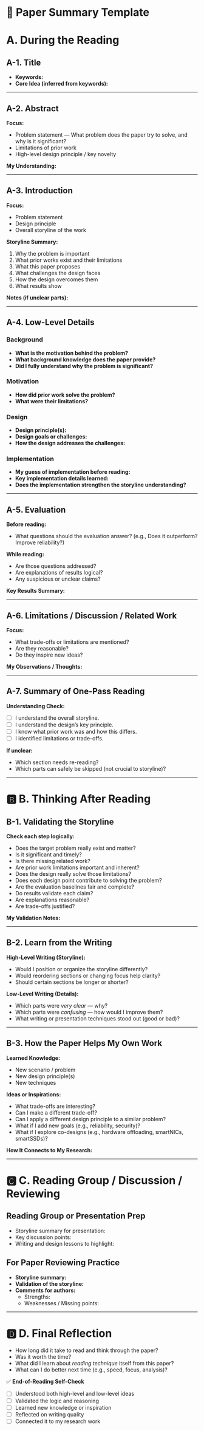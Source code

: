 # 📄 Paper Summary Template


# A. During the Reading

## A-1. Title
- **Keywords:**  
- **Core Idea (inferred from keywords):**  

---

## A-2. Abstract
**Focus:**  
- Problem statement — What problem does the paper try to solve, and why is it significant?  
- Limitations of prior work  
- High-level design principle / key novelty  

**My Understanding:**  

---

## A-3. Introduction
**Focus:**  
- Problem statement  
- Design principle  
- Overall storyline of the work  

**Storyline Summary:**  
1. Why the problem is important  
2. What prior works exist and their limitations  
3. What this paper proposes  
4. What challenges the design faces  
5. How the design overcomes them  
6. What results show  

**Notes (if unclear parts):**  

---

## A-4. Low-Level Details

### Background
- **What is the motivation behind the problem?**  
- **What background knowledge does the paper provide?**  
- **Did I fully understand why the problem is significant?**  

### Motivation
- **How did prior work solve the problem?**  
- **What were their limitations?**

### Design
- **Design principle(s):**  
- **Design goals or challenges:**  
- **How the design addresses the challenges:**  

### Implementation
- **My guess of implementation before reading:**  
- **Key implementation details learned:**  
- **Does the implementation strengthen the storyline understanding?**  

---

## A-5. Evaluation
**Before reading:**  
- What questions should the evaluation answer? (e.g., Does it outperform? Improve reliability?)  

**While reading:**  
- Are those questions addressed?  
- Are explanations of results logical?  
- Any suspicious or unclear claims?  

**Key Results Summary:**  

---

## A-6. Limitations / Discussion / Related Work
**Focus:**  
- What trade-offs or limitations are mentioned?  
- Are they reasonable?  
- Do they inspire new ideas?  

**My Observations / Thoughts:**  

---

## A-7. Summary of One-Pass Reading
**Understanding Check:**  
- [ ] I understand the overall storyline.  
- [ ] I understand the design’s key principle.  
- [ ] I know what prior work was and how this differs.  
- [ ] I identified limitations or trade-offs.  

**If unclear:**  
- Which section needs re-reading?  
- Which parts can safely be skipped (not crucial to storyline)?  

---

# 🅱️ B. Thinking After Reading

## B-1. Validating the Storyline
**Check each step logically:**
- Does the target problem really exist and matter?  
- Is it significant and timely?  
- Is there missing related work?  
- Are prior work limitations important and inherent?  
- Does the design really solve those limitations?  
- Does each design point contribute to solving the problem?  
- Are the evaluation baselines fair and complete?  
- Do results validate each claim?  
- Are explanations reasonable?  
- Are trade-offs justified?

**My Validation Notes:**  

---

## B-2. Learn from the Writing
**High-Level Writing (Storyline):**  
- Would I position or organize the storyline differently?  
- Would reordering sections or changing focus help clarity?  
- Should certain sections be longer or shorter?  

**Low-Level Writing (Details):**  
- Which parts were *very clear* — why?  
- Which parts were *confusing* — how would I improve them?  
- What writing or presentation techniques stood out (good or bad)?  

---

## B-3. How the Paper Helps My Own Work
**Learned Knowledge:**  
- New scenario / problem  
- New design principle(s)  
- New techniques  

**Ideas or Inspirations:**  
- What trade-offs are interesting?  
- Can I make a different trade-off?  
- Can I apply a different design principle to a similar problem?  
- What if I add new goals (e.g., reliability, security)?  
- What if I explore co-designs (e.g., hardware offloading, smartNICs, smartSSDs)?  

**How It Connects to My Research:**  

---

# 🅲 C. Reading Group / Discussion / Reviewing

## Reading Group or Presentation Prep
- Storyline summary for presentation:  
- Key discussion points:  
- Writing and design lessons to highlight:  

## For Paper Reviewing Practice
- **Storyline summary:**  
- **Validation of the storyline:**  
- **Comments for authors:**  
  - Strengths:  
  - Weaknesses / Missing points:  

---

# 🅳 D. Final Reflection

- How long did it take to read and think through the paper?  
- Was it worth the time?  
- What did I learn about *reading technique* itself from this paper?  
- What can I do better next time (e.g., speed, focus, analysis)?  

✅ **End-of-Reading Self-Check**
- [ ] Understood both high-level and low-level ideas  
- [ ] Validated the logic and reasoning  
- [ ] Learned new knowledge or inspiration  
- [ ] Reflected on writing quality  
- [ ] Connected it to my research work  
